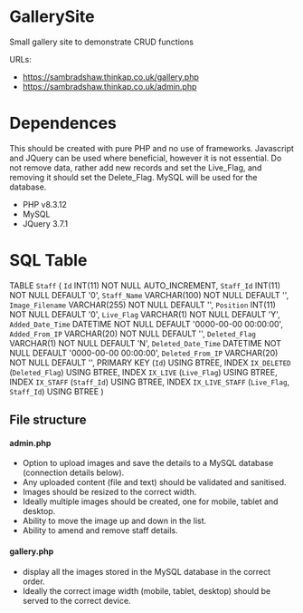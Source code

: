 # GallerySite
Small gallery site to demonstrate CRUD functions

URLs:
- https://sambradshaw.thinkap.co.uk/gallery.php
- https://sambradshaw.thinkap.co.uk/admin.php

# Dependences
This should be created with pure PHP and no use of frameworks.
Javascript and JQuery can be used where beneficial, however it is not essential.
Do not remove data, rather add new records and set the Live_Flag, and removing it should set the Delete_Flag.
MySQL will be used for the database.

- PHP v8.3.12
- MySQL
- JQuery 3.7.1

# SQL Table
TABLE `Staff` (
    `Id` INT(11) NOT NULL AUTO_INCREMENT,
    `Staff_Id` INT(11) NOT NULL DEFAULT '0',
    `Staff_Name` VARCHAR(100) NOT NULL DEFAULT '',
    `Image_Filename` VARCHAR(255) NOT NULL DEFAULT '',
    `Position` INT(11) NOT NULL DEFAULT '0',
    `Live_Flag` VARCHAR(1) NOT NULL DEFAULT 'Y',
    `Added_Date_Time` DATETIME NOT NULL DEFAULT '0000-00-00 00:00:00',
    `Added_From_IP` VARCHAR(20) NOT NULL DEFAULT '',
    `Deleted_Flag` VARCHAR(1) NOT NULL DEFAULT 'N',
    `Deleted_Date_Time` DATETIME NOT NULL DEFAULT '0000-00-00 00:00:00',
    `Deleted_From_IP` VARCHAR(20) NOT NULL DEFAULT '',
    PRIMARY KEY (`Id`) USING BTREE,
    INDEX `IX_DELETED` (`Deleted_Flag`) USING BTREE,
    INDEX `IX_LIVE` (`Live_Flag`) USING BTREE,
    INDEX `IX_STAFF` (`Staff_Id`) USING BTREE,
    INDEX `IX_LIVE_STAFF` (`Live_Flag`, `Staff_Id`) USING BTREE
)


## File structure
#### admin.php
- Option to upload images and save the details to a MySQL database (connection details below).
- Any uploaded content (file and text) should be validated and sanitised.
- Images should be resized to the correct width.
- Ideally multiple images should be created, one for mobile, tablet and desktop.
- Ability to move the image up and down in the list.
- Ability to amend and remove staff details.

#### gallery.php
- display all the images stored in the MySQL database in the correct order.
- Ideally the correct image width (mobile, tablet, desktop) should be served to the correct device.